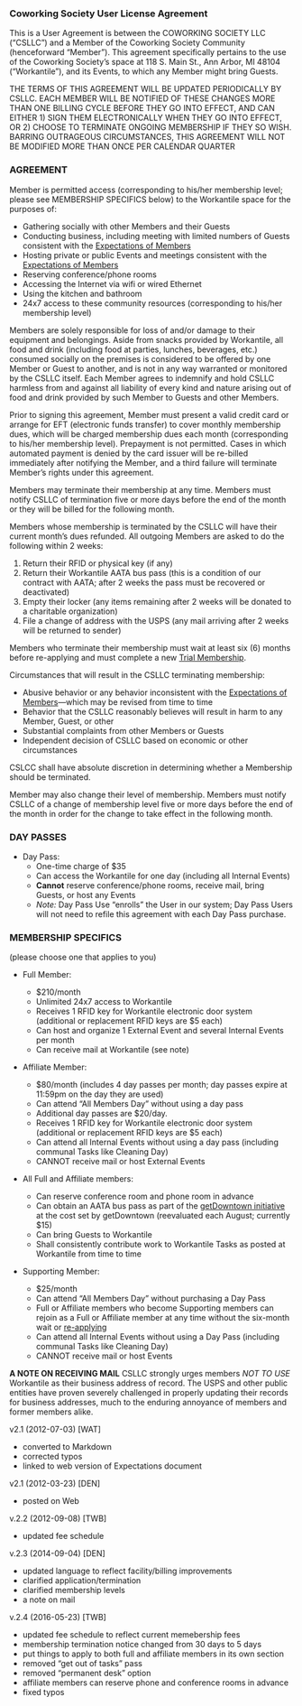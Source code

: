 ### Coworking Society User License Agreement

This is a User Agreement is between the COWORKING SOCIETY LLC (“CSLLC”) and a
Member of the Coworking Society Community (henceforward “Member”). This
agreement specifically pertains to the use of the Coworking Society’s space at
118 S. Main St., Ann Arbor, MI 48104 (“Workantile”), and its Events, to which
any Member might bring Guests.

THE TERMS OF THIS AGREEMENT WILL BE UPDATED PERIODICALLY BY CSLLC. EACH MEMBER
WILL BE NOTIFIED OF THESE CHANGES MORE THAN ONE BILLING CYCLE BEFORE THEY GO
INTO EFFECT, AND CAN EITHER 1) SIGN THEM ELECTRONICALLY WHEN THEY GO INTO
EFFECT, OR 2) CHOOSE TO TERMINATE ONGOING MEMBERSHIP IF THEY SO WISH. BARRING
OUTRAGEOUS CIRCUMSTANCES, THIS AGREEMENT WILL NOT BE MODIFIED MORE THAN ONCE
PER CALENDAR QUARTER

### AGREEMENT

Member is permitted access (corresponding to his/her membership level; please
see MEMBERSHIP SPECIFICS below) to the Workantile space for the purposes of:

  * Gathering socially with other Members and their Guests
  * Conducting business, including meeting with limited numbers of Guests consistent with the [Expectations of Members](http://workantile.com/member-expectations/)
  * Hosting private or public Events and meetings consistent with the [Expectations of Members](http://workantile.com/member-expectations/)
  * Reserving conference/phone rooms
  * Accessing the Internet via wifi or wired Ethernet
  * Using the kitchen and bathroom
  * 24x7 access to these community resources (corresponding to his/her membership level)

Members are solely responsible for loss of and/or damage to their equipment
and belongings. Aside from snacks provided by Workantile, all food and drink
(including food at parties, lunches, beverages, etc.) consumed socially on the
premises is considered to be offered by one Member or Guest to another, and is
not in any way warranted or monitored by the CSLLC itself. Each Member agrees
to indemnify and hold CSLLC harmless from and against all liability of every
kind and nature arising out of food and drink provided by such Member to
Guests and other Members.

Prior to signing this agreement, Member must present a valid credit card or
arrange for EFT (electronic funds transfer) to cover monthly membership dues,
which will be charged membership dues each month (corresponding to his/her
membership level). Prepayment is not permitted. Cases in which automated
payment is denied by the card issuer will be re-billed immediately after
notifying the Member, and a third failure will terminate Member’s rights under
this agreement.

Members may terminate their membership at any time. Members must notify CSLLC
of termination five or more days before the end of the month or they will be
billed for the following month.

Members whose membership is terminated by the CSLLC will have their current
month’s dues refunded. All outgoing Members are asked to do the following
within 2 weeks:

  1. Return their RFID or physical key (if any)
  2. Return their Workantile AATA bus pass (this is a condition of our contract with AATA; after 2 weeks the pass must be recovered or deactivated)
  3. Empty their locker (any items remaining after 2 weeks will be donated to a charitable organization)
  4. File a change of address with the USPS (any mail arriving after 2 weeks will be returned to sender)

Members who terminate their membership must wait at least six (6) months
before re-applying and must complete a new [Trial
Membership](http://workantile.squarespace.com/start-your-trial-week/).

Circumstances that will result in the CSLLC terminating membership:

  * Abusive behavior or any behavior inconsistent with the [Expectations of Members](http://workantile.com/member-expectations/)—which may be revised from time to time
  * Behavior that the CSLLC reasonably believes will result in harm to any Member, Guest, or other
  * Substantial complaints from other Members or Guests
  * Independent decision of CSLLC based on economic or other circumstances

CSLCC shall have absolute discretion in determining whether a Membership
should be terminated.

Member may also change their level of membership. Members must notify CSLLC of
a change of membership level five or more days before the end of the month in
order for the change to take effect in the following month.

### DAY PASSES

  * Day Pass:
    * One-time charge of $35
    * Can access the Workantile for one day (including all Internal Events)
    * **Cannot** reserve conference/phone rooms, receive mail, bring Guests, or host any Events
    * _Note:_ Day Pass Use “enrolls” the User in our system; Day Pass Users will not need to refile this agreement with each Day Pass purchase.

### MEMBERSHIP SPECIFICS

(please choose one that applies to you)

  * Full Member:

    * $210/month
    * Unlimited 24x7 access to Workantile
    * Receives 1 RFID key for Workantile electronic door system (additional or replacement RFID keys are $5 each)
    * Can host and organize 1 External Event and several Internal Events per month
    * Can receive mail at Workantile (see note)
  * Affiliate Member:

    * $80/month (includes 4 day passes per month; day passes expire at 11:59pm on the day they are used)
    * Can attend “All Members Day” without using a day pass
    * Additional day passes are $20/day.
    * Receives 1 RFID key for Workantile electronic door system (additional or replacement RFID keys are $5 each)
    * Can attend all Internal Events without using a day pass (including communal Tasks like Cleaning Day)
    * CANNOT receive mail or host External Events
  * All Full and Affiliate members:

    * Can reserve conference room and phone room in advance
    * Can obtain an AATA bus pass as part of the [getDowntown initiative](http://www.getdowntown.org/bus/gopass/index.html) at the cost set by getDowntown (reevaluated each August; currently $15)
    * Can bring Guests to Workantile
    * Shall consistently contribute work to Workantile Tasks as posted at Workantile from time to time
  * Supporting Member:

    * $25/month
    * Can attend “All Members Day” without purchasing a Day Pass
    * Full or Affiliate members who become Supporting members can rejoin as a Full or Affiliate member at any time without the six-month wait or [re-applying](http://workantile.squarespace.com/start-your-trial-week/)
    * Can attend all Internal Events without using a Day Pass (including communal Tasks like Cleaning Day)
    * CANNOT receive mail or host Events

**A NOTE ON RECEIVING MAIL** CSLLC strongly urges members _NOT TO USE_ Workantile as their business address of record. The USPS and other public entities have proven severely challenged in properly updating their records for business addresses, much to the enduring annoyance of members and former members alike.

v2.1 (2012-07-03) [WAT]

  * converted to Markdown
  * corrected typos
  * linked to web version of Expectations document

v2.1 (2012-03-23) [DEN]

  * posted on Web

v.2.2 (2012-09-08) [TWB]

  * updated fee schedule

v.2.3 (2014-09-04) [DEN]

  * updated language to reflect facility/billing improvements
  * clarified application/termination
  * clarified membership levels
  * a note on mail

v.2.4 (2016-05-23) [TWB]

  * updated fee schedule to reflect current memebership fees
  * membership termination notice changed from 30 days to 5 days
  * put things to apply to both full and affiliate members in its own section
  * removed “get out of tasks” pass
  * removed “permanent desk” option
  * affiliate members can reserve phone and conference rooms in advance
  * fixed typos
